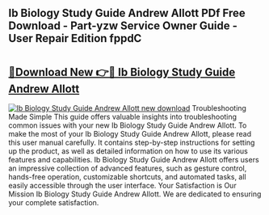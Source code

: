 ## Ib Biology Study Guide Andrew Allott PDf Free Download - Part-yzw Service Owner Guide - User Repair Edition fppdC

# <h2><a href="http://bc7446.oget.top/?id=Ib+Biology+Study+Guide+Andrew+Allott">🔗Download New 👉🔴 Ib Biology Study Guide Andrew Allott</a></h2>

[![Ib Biology Study Guide Andrew Allott new download](https://i.imgur.com/5g1atiW.png)](http://bc7446.oget.top/?id=Ib+Biology+Study+Guide+Andrew+Allott)
Troubleshooting Made Simple This guide offers valuable insights into troubleshooting common issues with your new Ib Biology Study Guide Andrew Allott. To make the most of your Ib Biology Study Guide Andrew Allott, please read this user manual carefully. It contains step-by-step instructions for setting up the product, as well as detailed information on how to use its various features and capabilities. Ib Biology Study Guide Andrew Allott offers users an impressive collection of advanced features, such as gesture control, hands-free operation, customizable shortcuts, and automated tasks, all easily accessible through the user interface. Your Satisfaction is Our Mission Ib Biology Study Guide Andrew Allott. We are dedicated to ensuring your complete satisfaction.

